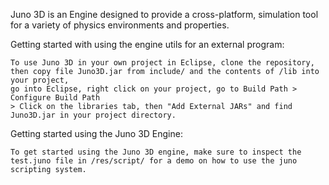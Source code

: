 Juno 3D  is an Engine designed to provide a cross-platform, simulation tool for a variety of physics environments and properties.

Getting started with using the engine utils for an external program:

    To use Juno 3D in your own project in Eclipse, clone the repository, then copy file Juno3D.jar from include/ and the contents of /lib into your project, 
    go into Eclipse, right click on your project, go to Build Path > Configure Build Path
    > Click on the libraries tab, then "Add External JARs" and find Juno3D.jar in your project directory.
    
  
Getting started using the Juno 3D Engine:
    
    To get started using the Juno 3D engine, make sure to inspect the test.juno file in /res/script/ for a demo on how to use the juno scripting system.
    
